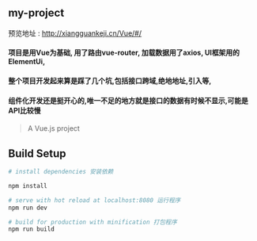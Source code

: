 ## my-project

预览地址 : http://xiangguankeji.cn/Vue/#/

#### 项目是用Vue为基础, 用了路由vue-router, 加载数据用了axios, UI框架用的ElementUi,

#### 整个项目开发起来算是踩了几个坑,包括接口跨域,绝地地址,引入等,

#### 组件化开发还是挺开心的,唯一不足的地方就是接口的数据有时候不显示,可能是API比较慢

> A Vue.js project

## Build Setup

``` bash
# install dependencies 安装依赖

npm install

# serve with hot reload at localhost:8080 运行程序
npm run dev

# build for production with minification 打包程序
npm run build
